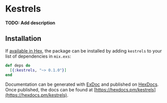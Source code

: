 # Kestrels

**TODO: Add description**

## Installation

If [available in Hex](https://hex.pm/docs/publish), the package can be installed
by adding `kestrels` to your list of dependencies in `mix.exs`:

```elixir
def deps do
  [{:kestrels, "~> 0.1.0"}]
end
```

Documentation can be generated with [ExDoc](https://github.com/elixir-lang/ex_doc)
and published on [HexDocs](https://hexdocs.pm). Once published, the docs can
be found at [https://hexdocs.pm/kestrels](https://hexdocs.pm/kestrels).

